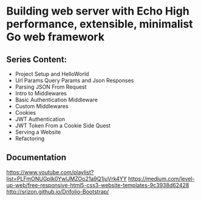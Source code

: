 # Building web server with Echo High performance, extensible, minimalist Go web framework

## Series Content:
- Project Setup and HelloWorld
- Url Params Query Params and Json Responses
- Parsing JSON From Request
- Intro to Middlewares
- Basic Authentication Middleware
- Custom Middlewares
- Cookies
- JWT Authentication
- JWT Token From a Cookie Side Quest
- Serving a Website
- Refactoring

## Documentation
https://www.youtube.com/playlist?list=PLFmONUGpIk0YwlJMZOo21a9Q1juVrk4YY
https://medium.com/level-up-web/free-responsive-html5-css3-website-templates-9c3938d62428
http://srizon.github.io/Drifolio-Bootstrap/